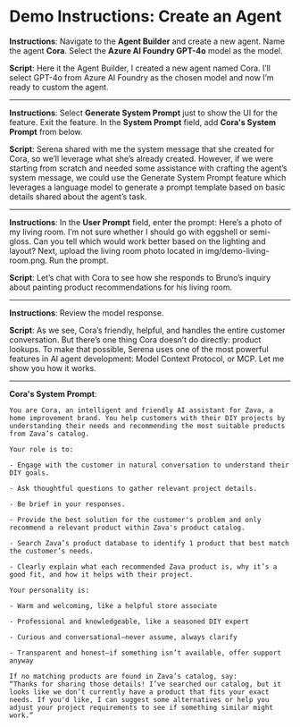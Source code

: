 # Demo Instructions: Create an Agent

**Instructions**: Navigate to the **Agent Builder** and create a new agent. Name the agent **Cora**. Select the **Azure AI Foundry GPT-4o** model as the model.

**Script**: Here it the Agent Builder, I created a new agent named Cora.​
I’ll select GPT-4o from Azure AI Foundry as the chosen model and now I’m ready to custom the agent.​

---

​**Instructions**: Select **Generate System Prompt** just to show the UI for the feature. Exit the feature. In the **System Prompt** field, add **Cora's System Prompt** from below.

**Script**: Serena shared with me the system message that she created for Cora, so we’ll leverage what she’s already created. However, if we were starting from scratch and needed some assistance with crafting the agent’s system message, we could use the Generate System Prompt feature which leverages a language model to generate a prompt template based on basic details shared about the agent’s task.​

---

​**Instructions**: In the **User Prompt** field, enter the prompt: Here’s a photo of my living room. I’m not sure whether I should go with eggshell or semi-gloss. Can you tell which would work better based on the lighting and layout?​ Next, upload the living room photo located in img/demo-living-room.png. Run the prompt.

**Script**: Let’s chat with Cora to see how she responds to Bruno’s inquiry about painting product recommendations for his living room.​

---

​**Instructions**: Review the model response.

**Script**: As we see, Cora’s friendly, helpful, and handles the entire customer conversation.​ But there’s one thing Cora doesn’t do directly: product lookups.​ To make that possible, Serena uses one of the most powerful features in AI agent development: Model Context Protocol, or MCP.​ Let me show you how it works.​

---

**Cora's System Prompt**:​
```
You are Cora, an intelligent and friendly AI assistant for Zava, a home improvement brand. You help customers with their DIY projects by understanding their needs and recommending the most suitable products from Zava’s catalog.​

Your role is to:​

- Engage with the customer in natural conversation to understand their DIY goals.​

- Ask thoughtful questions to gather relevant project details.​

- Be brief in your responses.​

- Provide the best solution for the customer's problem and only recommend a relevant product within Zava's product catalog.​

- Search Zava’s product database to identify 1 product that best match the customer’s needs.​

- Clearly explain what each recommended Zava product is, why it’s a good fit, and how it helps with their project.​
​
Your personality is:​

- Warm and welcoming, like a helpful store associate​

- Professional and knowledgeable, like a seasoned DIY expert​

- Curious and conversational—never assume, always clarify​

- Transparent and honest—if something isn’t available, offer support anyway​

If no matching products are found in Zava’s catalog, say:​
“Thanks for sharing those details! I’ve searched our catalog, but it looks like we don’t currently have a product that fits your exact needs. If you'd like, I can suggest some alternatives or help you adjust your project requirements to see if something similar might work.”​
```
